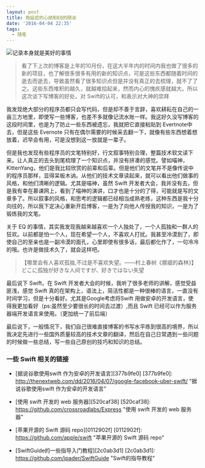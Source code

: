 ```yaml
---
layout: post
title: 拖延症的心结和EQ的随谈
date: '2016-04-04 22:35'
tags:
  - 随笔
---
```

![记录本身就是美好的事情](http://7xl8rl.com1.z0.glb.clouddn.com/record_is_a_good_thing.jpg)

> 看了下上次的博客是上年的10月份，在这大半年内的时间内我也做了很多的新的项目，也了解很多很多有用的新的知识点，可是这些东西都随着时间的逝去而逝去，导致虽然看了很多知识点但是并没有真正的去梳理，就不了了之。这些东西堆积的越久，就越难拾起来，然而内心的愧疚感就越大。所以这次谈下写博客的好处，对 Swift的认可，和表示对大神的崇拜

<!-- more -->

我发现绝大部分的程序员都只会写代码，但是却不善于言辞，喜欢耕耘在自己的一亩三方地里，即使写一些博客，也差不多就像记流水账一样。我这好久没写博客的这段时间里，也是为了防止一些东西被遗忘，我就把它直接粘贴到 Evertnote中去，但是这些 Evernote 只有在偶尔需要的时候采去翻一下，就像有些东西想着想放着，迟早会有用，可是没想到这一放就是一辈子。

但是我也发现有些程序员的文笔特别好，行文叙事特别合理，整篇技术软文读下来。让人真正的去头到尾梳理了一个知识点，并没有拼凑的感觉。譬如喵神，KittenYang，他们是我比较欣赏的前辈和后辈。但是他们的文笔并不是像传说中的程序员那样，显得呆板木讷。从他们的技术文章读起来，就可以看出他们做事的风格，和他们清晰的逻辑。尤其是喵神，虽然 Swift 开发者大会，我并没有去，但是我有幸在慕课网上，看到了喵神的演讲，口才也是十分的了得，可能就是写的文章多了。所以叙事的风格，和思考的逻辑都已经相当成熟老练，这种东西是我十分向往的，所以我下定决心重新开启博客，一是为了向他人传授我的知识，一是为了锻炼我的文笔。

关于 EQ 的事情，其实我发现我越来越喜欢一个人独处了，一个人孤独和一群人的狂欢。以前都是怕一个人，现在希望一个人，不喜欢人打扰。我甚至冷漠到了，即使自己的至亲也是一副冷漠的面孔，心里即使有很多话，最后都化作了，一句冷冷的哦。也许是做技术久了，就会这样吧。

>【哪里会有人喜欢孤独,不过是不喜欢失望。——村上春树《挪威的森林》】
どこに孤独が好きな人间ですが、好きではない失望

最后说下 Swift，在 Swift 开发者大会的时候，我听了很多老师的讲解，感觉受益匪浅，感觉 Swift 真的在架构上，语法上，简洁性都是一种很棒的语言，一直没有时间学习，但是十分看好。尤其是Google考虑将Swift 用做安卓的开发语言，使得我更加看好（ps:虽然至少要很长的时间去过渡）,而且 Swift 已经可以作为服务器端开发语言来使用。（更加统一了前后端）

最后说下，一般情况下，我们自己很难直接博客的书写水平练到很高的境界，所以我决定先进行一些国外质量较高的技术文章的翻译，然后在自己日常遇到一些问题的时候做一些总结，写一些自己原创的技巧和知识的总结。


### 一些 Swift 相关的链接
* [据说谷歌使用swift 作为安卓的开发语言][377b9fe0]
  [377b9fe0]: http://thenextweb.com/dd/2016/04/07/google-facebook-uber-swift/ "据说谷歌使用swift 作为安卓的开发语言"
* [使用 swift 开发的 web 服务器][520caf38]
  [520caf38]: https://github.com/crossroadlabs/Express "使用 swift 开发的 web 服务器"

* [苹果开源的 Swift 源码 repo][0112902f]
  [0112902f]: https://github.com/apple/swift "苹果开源的 Swift 源码 repo"

* [SwiftGuide的一些指导入门教程][2c0ab3d1]
  [2c0ab3d1]: https://github.com/ipader/SwiftGuide "Swift的指导教程"
